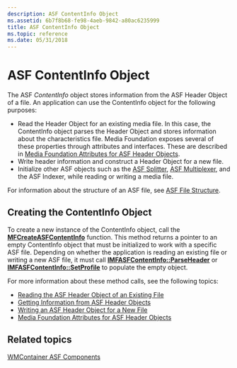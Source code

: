 ```yaml
---
description: ASF ContentInfo Object
ms.assetid: 6b7f8b68-fe98-4aeb-9842-a80ac6235999
title: ASF ContentInfo Object
ms.topic: reference
ms.date: 05/31/2018
---
```


# ASF ContentInfo Object

The ASF *ContentInfo* object stores information from the ASF Header Object of a file. An application can use the ContentInfo object for the following purposes:

-   Read the Header Object for an existing media file. In this case, the ContentInfo object parses the Header Object and stores information about the characteristics file. Media Foundation exposes several of these properties through attributes and interfaces. These are described in [Media Foundation Attributes for ASF Header Objects](media-foundation-attributes-for-asf-header-objects.md).
-   Write header information and construct a Header Object for a new file.
-   Initialize other ASF objects such as the [ASF Splitter](asf-splitter.md), [ASF Multiplexer](asf-multiplexer.md), and the ASF Indexer, while reading or writing a media file.

For information about the structure of an ASF file, see [ASF File Structure](asf-file-structure.md).

## Creating the ContentInfo Object

To create a new instance of the ContentInfo object, call the [**MFCreateASFContentInfo**](/windows/desktop/api/wmcontainer/nf-wmcontainer-mfcreateasfcontentinfo) function. This method returns a pointer to an empty ContentInfo object that must be initialized to work with a specific ASF file. Depending on whether the application is reading an existing file or writing a new ASF file, it must call [**IMFASFContentInfo::ParseHeader**](/windows/desktop/api/wmcontainer/nf-wmcontainer-imfasfcontentinfo-parseheader) or [**IMFASFContentInfo::SetProfile**](/windows/desktop/api/wmcontainer/nf-wmcontainer-imfasfcontentinfo-setprofile) to populate the empty object.

For more information about these method calls, see the following topics:

-   [Reading the ASF Header Object of an Existing File](reading-the-asf-header-object-of-an-existing-file.md)
-   [Getting Information from ASF Header Objects](getting-information-from-asf-header-objects.md)
-   [Writing an ASF Header Object for a New File](writing-an-asf-header-object-for-a-new-file.md)
-   [Media Foundation Attributes for ASF Header Objects](media-foundation-attributes-for-asf-header-objects.md)

## Related topics

<dl> <dt>

[WMContainer ASF Components](wmcontainer-asf-components.md)
</dt> </dl>

 

 



